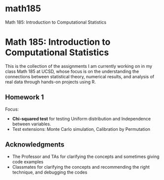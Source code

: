 # math185
Math 185: Introduction to Computational Statistics

# Math 185: Introduction to Computational Statistics

This is the collection of the assignments I am currently working on in my class Math 185 at UCSD, whose focus is on the understanding the connections between statistical theory, numerical results, and analysis of real data through hands-on projects using R.

## Homework 1

Focus: 

* **Chi-squared test** for testing Uniform distribution and Independence between variables.
* Test extensions: Monte Carlo simulation, Calibration by Permutation

## Acknowledgments

* The Professor and TAs for clarifying the concepts and sometimes giving code examples
* Classmates for clarifying the concepts and recommending the right technique, and debugging the codes
